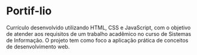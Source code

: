 # Portif-lio
Currículo desenvolvido utilizando HTML, CSS e JavaScript, com o objetivo de atender aos requisitos de um trabalho acadêmico no curso de Sistemas de Informação. O projeto tem como foco a aplicação prática de conceitos de desenvolvimento web.
